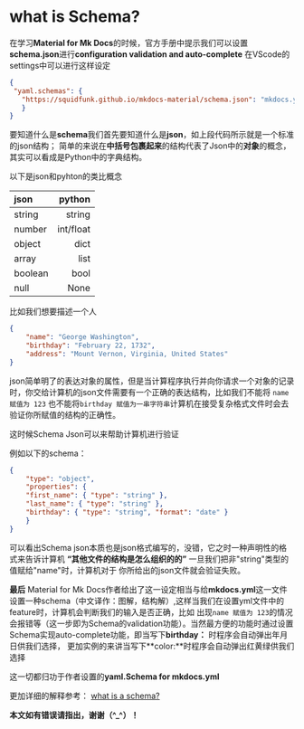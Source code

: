 # **what is Schema?**
 在学习**Material for Mk Docs**的时候，官方手册中提示我们可以设置
 **schema.json**进行**configuration validation and auto-complete**
 在VScode的settings中可以进行这样设定

 ```json
 { 
  "yaml.schemas": {
    "https://squidfunk.github.io/mkdocs-material/schema.json": "mkdocs.yml"
    }
 }
 ```

要知道什么是**schema**我们首先要知道什么是**json**，如上段代码所示就是一个标准的json结构；
简单的来说在**中括号包裹起来**的结构代表了Json中的**对象**的概念，其实可以看成是Python中的字典结构。

以下是json和pyhton的类比概念


json | python
:--- | ---:
string | string
number | int/float
object | dict
array  | list
boolean| bool
null   | None


比如我们想要描述一个人
```json
{
    "name": "George Washington",
    "birthday": "February 22, 1732",
    "address": "Mount Vernon, Virginia, United States"
}
```

json简单明了的表达对象的属性，但是当计算程序执行并向你请求一个对象的记录时，你交给计算机的json文件需要有一个正确的表达结构，比如我们不能将 `name 赋值为 123` 也不能将`birthday 赋值为一串字符串`计算机在接受复杂格式文件时会去验证你所赋值的结构的正确性。

这时候Schema Json可以来帮助计算机进行验证

例如以下的schema：
```json
{
    "type": "object",
    "properties": {
    "first_name": { "type": "string" },
    "last_name": { "type": "string" },
    "birthday": { "type": "string", "format": "date" }
    }
}
```
可以看出Schema json本质也是json格式编写的，没错，它之时一种声明性的格式来告诉计算机
**“其他文件的结构是怎么组织的的”** 一旦我们把非"string"类型的值赋给"name"时，计算机对于
你所给出的json文件就会验证失败。

**最后**
Material for Mk Docs作者给出了这一设定相当与给**mkdocs.yml**这一文件设置一种schema（中文译作：图解，结构解）,这样当我们在设置yml文件中的feature时，计算机会判断我们的输入是否正确，比如
出现`name 赋值为 123`的情况会报错等（这一步即为Schema的validation功能）。当然最方便的功能时通过设置Schema实现auto-complete功能，即当写下**birthday：** 时程序会自动弹出年月日供我们选择，
更加实例的来讲当写下**color:**时程序会自动弹出红黄绿供我们选择

这一切都归功于作者设置的**yaml.Schema for mkdocs.yml**

更加详细的解释参考：
[what is a schema?](https://json-schema.org/understanding-json-schema/about.html)

**本文如有错误请指出，谢谢（^_^）！**
